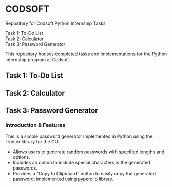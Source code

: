# CODSOFT
Repository for Codsoft Python Internship Tasks  

Task 1: To-Do List  
Task 2: Calculator  
Task 3: Password Generator  

This repository houses completed tasks and implementations for the Python internship program at Codsoft.  

## Task 1: To-Do List

## Task 2: Calculator

## Task 3: Password Generator
### Introduction & Features
This is a simple password generator implemented in Python using the Tkinter library for the GUI.
- Allows users to generate random passwords with specified lengths and options.
- Includes an option to include special characters in the generated passwords.
- Provides a "Copy to Clipboard" button to easily copy the generated password, implemented using pyperclip library.
